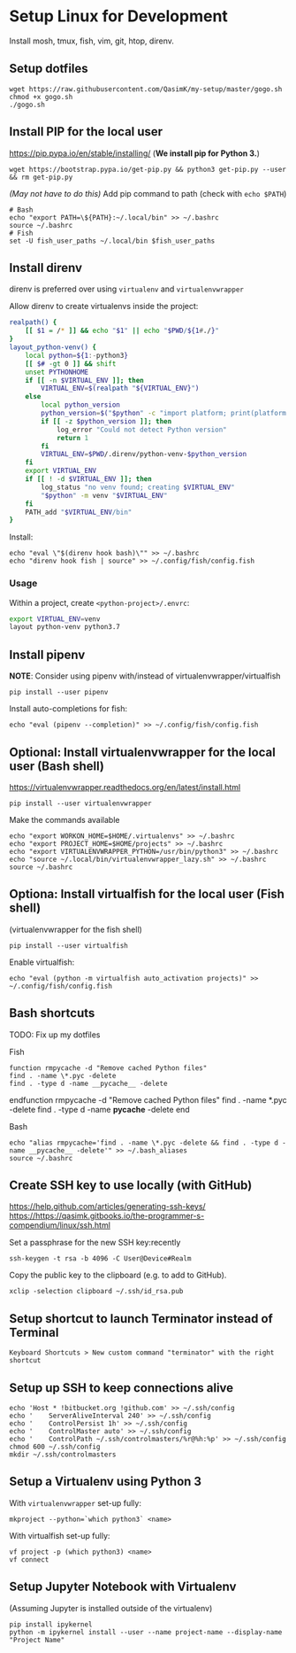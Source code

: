 # Setup Linux for Development

Install mosh, tmux, fish, vim, git, htop, direnv.

## Setup dotfiles

    wget https://raw.githubusercontent.com/QasimK/my-setup/master/gogo.sh
    chmod +x gogo.sh
    ./gogo.sh


## Install PIP for the local user
<https://pip.pypa.io/en/stable/installing/> (**We install pip for Python 3.**)

    wget https://bootstrap.pypa.io/get-pip.py && python3 get-pip.py --user && rm get-pip.py

*(May not have to do this)* Add pip command to path (check with `echo $PATH`)

    # Bash
    echo "export PATH=\${PATH}:~/.local/bin" >> ~/.bashrc
    source ~/.bashrc
    # Fish
    set -U fish_user_paths ~/.local/bin $fish_user_paths

## Install direnv

direnv is preferred over using `virtualenv` and `virtualenvwrapper`

Allow direnv to create virtualenvs inside the project:

```bash
realpath() {
    [[ $1 = /* ]] && echo "$1" || echo "$PWD/${1#./}"
}
layout_python-venv() {
    local python=${1:-python3}
    [[ $# -gt 0 ]] && shift
    unset PYTHONHOME
    if [[ -n $VIRTUAL_ENV ]]; then
        VIRTUAL_ENV=$(realpath "${VIRTUAL_ENV}")
    else
        local python_version
        python_version=$("$python" -c "import platform; print(platform.python_version())")
        if [[ -z $python_version ]]; then
            log_error "Could not detect Python version"
            return 1
        fi
        VIRTUAL_ENV=$PWD/.direnv/python-venv-$python_version
    fi  
    export VIRTUAL_ENV
    if [[ ! -d $VIRTUAL_ENV ]]; then
        log_status "no venv found; creating $VIRTUAL_ENV"
        "$python" -m venv "$VIRTUAL_ENV"
    fi  
    PATH_add "$VIRTUAL_ENV/bin"
}
```

Install:

    echo "eval \"$(direnv hook bash)\"" >> ~/.bashrc
    echo "direnv hook fish | source" >> ~/.config/fish/config.fish

### Usage

Within a project, create `<python-project>/.envrc`:

```bash
export VIRTUAL_ENV=venv
layout python-venv python3.7
```

## Install pipenv

**NOTE**: Consider using pipenv with/instead of virtualenvwrapper/virtualfish

    pip install --user pipenv

Install auto-completions for fish:

    echo "eval (pipenv --completion)" >> ~/.config/fish/config.fish


## Optional: Install virtualenvwrapper for the local user (Bash shell)

<https://virtualenvwrapper.readthedocs.org/en/latest/install.html>

    pip install --user virtualenvwrapper

Make the commands available

    echo "export WORKON_HOME=$HOME/.virtualenvs" >> ~/.bashrc
    echo "export PROJECT_HOME=$HOME/projects" >> ~/.bashrc
    echo "export VIRTUALENVWRAPPER_PYTHON=/usr/bin/python3" >> ~/.bashrc
    echo "source ~/.local/bin/virtualenvwrapper_lazy.sh" >> ~/.bashrc
    source ~/.bashrc


## Optiona: Install virtualfish for the local user (Fish shell)

(virtualenvwrapper for the fish shell)

    pip install --user virtualfish

Enable virtualfish:

    echo "eval (python -m virtualfish auto_activation projects)" >> ~/.config/fish/config.fish

## Bash shortcuts

TODO: Fix up my dotfiles

Fish

    function rmpycache -d "Remove cached Python files"
    find . -name \*.pyc -delete
    find . -type d -name __pycache__ -delete
endfunction rmpycache -d "Remove cached Python files"
        find . -name \*.pyc -delete
        find . -type d -name __pycache__ -delete
    end

Bash

    echo "alias rmpycache='find . -name \*.pyc -delete && find . -type d -name __pycache__ -delete'" >> ~/.bash_aliases
    source ~/.bashrc


## Create SSH key to use locally (with GitHub)
<https://help.github.com/articles/generating-ssh-keys/>
<https://https://qasimk.gitbooks.io/the-programmer-s-compendium/linux/ssh.html>

Set a passphrase for the new SSH key:recently

    ssh-keygen -t rsa -b 4096 -C User@Device#Realm

Copy the public key to the clipboard (e.g. to add to GitHub).

    xclip -selection clipboard ~/.ssh/id_rsa.pub


## Setup shortcut to launch Terminator instead of Terminal

    Keyboard Shortcuts > New custom command "terminator" with the right shortcut


## Setup up SSH to keep connections alive

    echo 'Host * !bitbucket.org !github.com' >> ~/.ssh/config
    echo '    ServerAliveInterval 240' >> ~/.ssh/config
    echo '    ControlPersist 1h' >> ~/.ssh/config
    echo '    ControlMaster auto' >> ~/.ssh/config
    echo '    ControlPath ~/.ssh/controlmasters/%r@%h:%p' >> ~/.ssh/config
    chmod 600 ~/.ssh/config
    mkdir ~/.ssh/controlmasters


## Setup a Virtualenv using Python 3

With `virtualenvwrapper` set-up fully:

    mkproject --python=`which python3` <name>

With virtualfish set-up fully:

    vf project -p (which python3) <name>
    vf connect


## Setup Jupyter Notebook with Virtualenv

(Assuming Jupyter is installed outside of the virtualenv)

    pip install ipykernel
    python -m ipykernel install --user --name project-name --display-name "Project Name"
